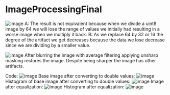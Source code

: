 # ImageProcessingFinal

![image](https://user-images.githubusercontent.com/64580490/208356723-ce93a451-64b4-4214-8f55-d415d2fcc326.png)
A: The result is not equivalent because when we divide a uint8 image by 64 we will lose the range of values we initially had resulting in a worse image when we multiply it back.
B: As we replace 64 by 32 or 16 the degree of the artifact we get decreases because the data we lose decrease since we are dividing by a smaller value.

![image](https://user-images.githubusercontent.com/64580490/208358316-bed30a60-d101-413f-bdb6-b100b2000a93.png)
After blurring the image with average filtering applying unsharp masking restores the image. Despite being sharper the image has other artifacts.

Code:
![image](https://user-images.githubusercontent.com/64580490/208358883-5261b9e3-60bb-44a3-9dd1-ed67084394e5.png)
Base image after converting to double values:
![image](https://user-images.githubusercontent.com/64580490/208358889-cb1e6a5f-b9e4-474e-8d96-8ae7683b71b2.png)
Histogram of base image after converting to double values:
![image](https://user-images.githubusercontent.com/64580490/208358941-c949a5a1-85d8-41ff-8e62-a4842cef6479.png)
Image after equalization:
![image](https://user-images.githubusercontent.com/64580490/208358951-67b48873-197a-4811-849e-3a1ca3ae031d.png)
Histogram after equalization:
![image](https://user-images.githubusercontent.com/64580490/208358957-ecbad7b6-d225-4e82-8c39-8949f5ebaff1.png)
